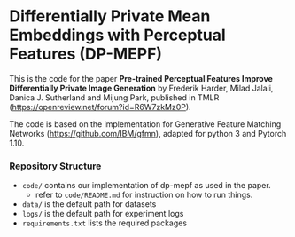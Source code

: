 # Differentially Private Mean Embeddings with Perceptual Features (DP-MEPF) 

This is the code for the paper **Pre-trained Perceptual Features Improve Differentially Private Image Generation** by Frederik Harder, Milad Jalali, Danica J. Sutherland and Mijung Park, published in TMLR (https://openreview.net/forum?id=R6W7zkMz0P).



The code is based on the implementation for Generative Feature Matching Networks (https://github.com/IBM/gfmn), adapted for python 3 and Pytorch 1.10.


### Repository Structure
- `code/` contains our implementation of dp-mepf as used in the paper.
  - refer to `code/README.md` for instruction on how to run things.
- `data/` is the default path for datasets
- `logs/` is the default path for experiment logs
- `requirements.txt` lists the required packages
